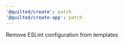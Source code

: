 ```yaml
---
'@quilted/create': patch
'@quilted/create-app': patch
---
```


Remove ESLint configuration from templates
